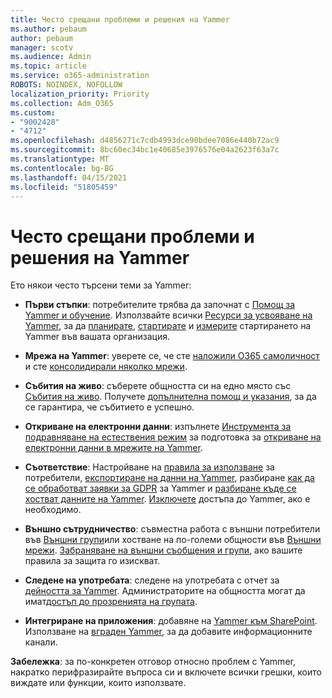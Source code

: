 ```yaml
---
title: Често срещани проблеми и решения на Yammer
ms.author: pebaum
author: pebaum
manager: scotv
ms.audience: Admin
ms.topic: article
ms.service: o365-administration
ROBOTS: NOINDEX, NOFOLLOW
localization_priority: Priority
ms.collection: Adm_O365
ms.custom:
- "9002428"
- "4712"
ms.openlocfilehash: d4856271c7cdb4993dce90bdee7086e440b72ac9
ms.sourcegitcommit: 8bc60ec34bc1e40685e3976576e04a2623f63a7c
ms.translationtype: MT
ms.contentlocale: bg-BG
ms.lasthandoff: 04/15/2021
ms.locfileid: "51805459"
---
```

# <a name="yammer-common-issues-and-resolutions"></a>Често срещани проблеми и решения на Yammer

Ето някои често търсени теми за Yammer:

- **Първи стъпки**: потребителите трябва да започнат с [Помощ за Yammer и обучение](https://support.office.com/yammer). Използвайте всички [Ресурси за усвояване на Yammer](https://aka.ms/yamresources), за да [планирате](https://aka.ms/YamSuccessGuide), [стартирате](https://aka.ms/YamLaunchPlaybook) и [измерите](https://aka.ms/YamMeasureSuccesGuide) стартирането на Yammer във вашата организация. 

- **Мрежа на Yammer**: уверете се, че сте [наложили O365 самоличност](https://docs.microsoft.com/yammer/configure-your-yammer-network/enforce-office-365-identity) и сте [консолидирали няколко мрежи](https://docs.microsoft.com/yammer/configure-your-yammer-network/consolidate-multiple-yammer-networks). 

- **Събития на живо**: съберете общността си на едно място със [Събития на живо](https://docs.microsoft.com/yammer/manage-yammer-groups/yammer-live-events). Получете [допълнителна помощ и указания](https://resources.techcommunity.microsoft.com/live-events/assistance/), за да се гарантира, че събитието е успешно. 

- **Откриване на електронни данни**: изпълнете [Инструмента за подравняване на естествения режим](https://docs.microsoft.com/yammer/configure-your-yammer-network/overview-native-mode) за подготовка за [откриване на електронни данни в мрежите на Yammer](https://docs.microsoft.com/yammer/manage-security-and-compliance/overview-of-ediscovery). 

- **Съответствие**: Настройване на [правила за използване](https://docs.microsoft.com/yammer/manage-security-and-compliance/set-up-a-usage-policy) за потребители, [експортиране на данни на Yammer](https://docs.microsoft.com/yammer/manage-security-and-compliance/export-yammer-enterprise-data), разбиране [как да се обработват заявки за GDPR](https://docs.microsoft.com/yammer/manage-security-and-compliance/gdpr-requests-in-yammer-enterprise) за Yammer и [разбиране къде се хостват данните на Yammer](https://docs.microsoft.com/yammer/manage-security-and-compliance/data-residency). [Изключете](https://docs.microsoft.com/yammer/manage-yammer-users/turn-off-user-access) достъпа до Yammer, ако е необходимо.

- **Външно сътрудничество**: съвместна работа с външни потребители във [Външни групи](https://docs.microsoft.com/yammer/work-with-external-users/create-and-manage-external-groups)или хостване на по-големи общности във [Външни мрежи](https://docs.microsoft.com/yammer/work-with-external-users/create-and-manage-an-external-network). [Забраняване на външни съобщения и групи](https://docs.microsoft.com/yammer/work-with-external-users/disable-external-messaging), ако вашите правила за защита го изискват.

- **Следене на употребата**: следене на употребата с отчет за [дейността за Yammer](https://docs.microsoft.com/microsoft-365/admin/activity-reports/yammer-activity-report). Администраторите на общността могат да имат[достъп до прозренията на групата](https://support.office.com/article/view-group-insights-in-yammer-73f9fa6d-d442-4f25-9194-d5317c9328ab).

- **Интегриране на приложения**: добавяне на [Yammer към SharePoint](https://docs.microsoft.com/yammer/integrate-yammer-with-other-apps/embed-a-feed-into-a-sharepoint-site). Използване на [вграден Yammer](https://developer.yammer.com/docs/embed), за да добавите информационните канали. 

**Забележка**: за по-конкретен отговор относно проблем с Yammer, накратко перифразирайте въпроса си и включете всички грешки, които виждате или функции, които използвате.
